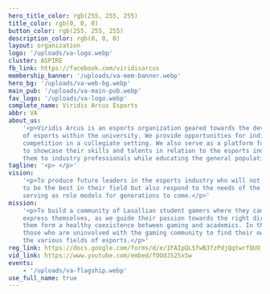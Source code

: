 ```yaml
---
hero_title_color: rgb(255, 255, 255)
title_color: rgb(0, 0, 0)
button_color: rgb(255, 255, 255)
description_color: rgb(0, 0, 0)
layout: organization
logo: '/uploads/va-logo.webp'
cluster: ASPIRE
fb_link: https://facebook.com/viridisarcus
membership_banner: '/uploads/va-mem-banner.webp'
hero_bg: '/uploads/va-web-bg.webp'
main_pub: '/uploads/va-main-pub.webp'
fav_logo: '/uploads/va-logo.webp'
complete_name: Viridis Arcus Esports
abbr: VA
about_us:
    '<p>Viridis Arcus is an esports organization geared towards the development
    of esports within the university. We provide opportunities for individuals who seek
    competition in a collegiate setting. We also serve as a platform for individuals
    to showcase their skills and talents in relation to the esports industry by exposing
    them to industry professionals while educating the general population about esports.</p>'
tagline: '<p> </p>'
vision:
    '<p>To produce future leaders in the esports industry who will not only strive
    to be the best in their field but also respond to the needs of the Lasallian community,
    serving as role models for generations to come.</p>'
mission:
    '<p>To build a community of Lasallian student gamers where they can freely
    express themselves, as we guide their passion towards the right direction and help
    them form a healthy coexistence between gaming and academics. In the process, inspire
    those who are uninvolved with the gaming community to find their own meaning in
    the various fields of esports.</p>'
reg_link: https://docs.google.com/forms/d/e/1FAIpQLSfwB3fzPdjQqtwrfQUU_sWa70gXF7NQoVEv1IcTnNCLexMTVw/viewform
vid_link: https://www.youtube.com/embed/fOOdJS2SxSw
events:
    - '/uploads/va-flagship.webp'
use_full_name: true
---
```

